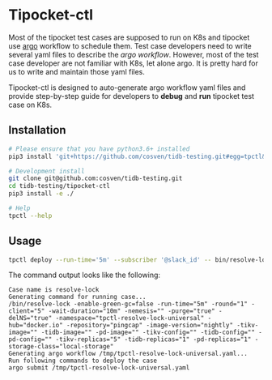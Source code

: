 # Tipocket-ctl

Most of the tipocket test cases are supposed to run on K8s and tipocket use [argo](https://github.com/argoproj/argo)
workflow to schedule them. Test case developers need to write several yaml files to
describe the *argo workflow*. However, most of the test case developer are not familiar
with K8s, let alone argo. It is pretty hard for us to write and maintain those yaml files.

Tipocket-ctl is designed to auto-generate argo workflow yaml files and provide step-by-step
guide for developers to **debug** and **run** tipocket test case on K8s.

## Installation

```sh
# Please ensure that you have python3.6+ installed
pip3 install 'git+https://github.com/cosven/tidb-testing.git#egg=tpctl&subdirectory=tipocket-ctl'

# Development install
git clone git@github.com:cosven/tidb-testing.git
cd tidb-testing/tipocket-ctl
pip3 install -e ./

# Help
tpctl --help
```

## Usage

```sh
tpctl deploy --run-time='5m' --subscriber '@slack_id' -- bin/resolve-lock -enable-green-gc=false
```

The command output looks like the following:
```
Case name is resolve-lock
Generating command for running case...
/bin/resolve-lock -enable-green-gc=false -run-time="5m" -round="1" -client="5" -wait-duration="10m" -nemesis="" -purge="true" -delNS="true" -namespace="tpctl-resolve-lock-universal" -hub="docker.io" -repository="pingcap" -image-version="nightly" -tikv-image="" -tidb-image="" -pd-image="" -tikv-config="" -tidb-config="" -pd-config="" -tikv-replicas="5" -tidb-replicas="1" -pd-replicas="1" -storage-class="local-storage"
Generating argo workflow /tmp/tpctl-resolve-lock-universal.yaml...
Run following commands to deploy the case
argo submit /tmp/tpctl-resolve-lock-universal.yaml
```
